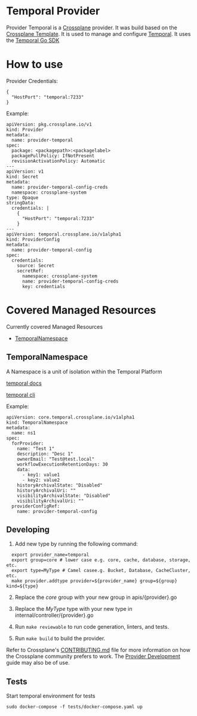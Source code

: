 # Temporal Provider

Provider Temporal is a [Crossplane](https://www.crossplane.io/) provider. It was build based on the [Crossplane Template](https://github.com/crossplane/provider-template). It is used to manage and configure [Temporal](https://temporal.io/). It uses the [Temporal Go SDK](https://github.com/temporalio/sdk-go)

# How to use 
Provider Credentials:
```
{
  "HostPort": "temporal:7233"
}
```

Example:
```
apiVersion: pkg.crossplane.io/v1
kind: Provider
metadata:
  name: provider-temporal
spec:
  package: <packagepath>:<packagelabel>
  packagePullPolicy: IfNotPresent
  revisionActivationPolicy: Automatic
---
apiVersion: v1
kind: Secret
metadata:
  name: provider-temporal-config-creds
  namespace: crossplane-system
type: Opaque
stringData:
  credentials: |
    {
      "HostPort": "temporal:7233"
    }
---
apiVersion: temporal.crossplane.io/v1alpha1
kind: ProviderConfig
metadata:
  name: provider-temporal-config
spec: 
  credentials:
    source: Secret
    secretRef:
      namespace: crossplane-system
      name: provider-temporal-config-creds
      key: credentials  
```

# Covered Managed Resources
Currently covered Managed Resources
- [TemporalNamespace](#temporalnamespace)

## TemporalNamespace 
A Namespace is a unit of isolation within the Temporal Platform

[temporal docs](https://docs.temporal.io/namespaces) 

[temporal cli](https://docs.temporal.io/cli/operator#namespace)

Example:
```
apiVersion: core.temporal.crossplane.io/v1alpha1
kind: TemporalNamespace
metadata:
  name: ns1
spec:
  forProvider:
    name: "Test 1"
    description: "Desc 1"
    ownerEmail: "Test@test.local"
    workflowExecutionRetentionDays: 30
    data:
      - key1: value1
      - key2: value2
    historyArchivalState: "Disabled"
    historyArchivalUri: ""
    visibilityArchivalState: "Disabled"
    visibilityArchivalUri: ""
  providerConfigRef:
    name: provider-temporal-config
```

## Developing
1. Add new type by running the following command:
```shell
  export provider_name=temporal
  export group=core # lower case e.g. core, cache, database, storage, etc.
  export type=MyType # Camel casee.g. Bucket, Database, CacheCluster, etc.
  make provider.addtype provider=${provider_name} group=${group} kind=${type}
```
2. Replace the *core* group with your new group in apis/{provider}.go
3. Replace the *MyType* type with your new type in internal/controller/{provider}.go

4. Run `make reviewable` to run code generation, linters, and tests.
5. Run `make build` to build the provider.

Refer to Crossplane's [CONTRIBUTING.md] file for more information on how the
Crossplane community prefers to work. The [Provider Development][provider-dev]
guide may also be of use.

[CONTRIBUTING.md]: https://github.com/crossplane/crossplane/blob/master/CONTRIBUTING.md
[provider-dev]: https://github.com/crossplane/crossplane/blob/master/contributing/guide-provider-development.md

## Tests
Start temporal environment for tests
```
sudo docker-compose -f tests/docker-compose.yaml up 
```